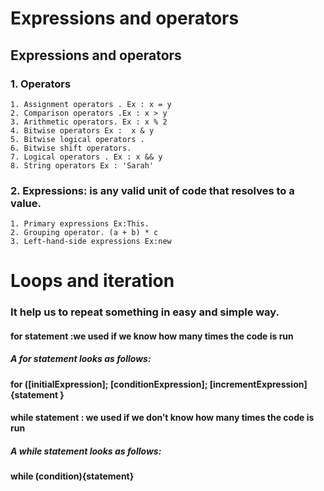 # **Expressions and operators** 
## Expressions and operators
### 1. Operators


    1. Assignment operators . Ex : x = y
    2. Comparison operators .Ex : x > y
    3. Arithmetic operators. Ex : x % 2 
    4. Bitwise operators Ex :  x & y
    5. Bitwise logical operators .
    6. Bitwise shift operators.
    7. Logical operators . Ex : x && y
    8. String operators Ex : 'Sarah'

### 2. Expressions: is any valid unit of code that resolves to a value.
    1. Primary expressions Ex:This.
    2. Grouping operator. (a + b) * c
    3. Left-hand-side expressions Ex:new


# **Loops and iteration**
### It help us to repeat something in easy and simple way.
  #### for statement :we used if we know how many times the code is run 
  ##### A for statement looks as follows:
  #### for ([initialExpression]; [conditionExpression]; [incrementExpression] {statement }
  #### while statement : we used if we don’t  know how many times the code is run
  ##### A while statement looks as follows:
  #### while (condition){statement}










